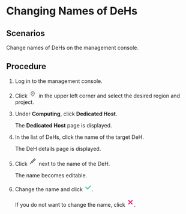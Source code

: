 # Changing Names of DeHs<a name="EN-US_TOPIC_0046799533"></a>

## Scenarios<a name="section3231056202810"></a>

Change names of DeHs on the management console.

## Procedure<a name="section537104621190"></a>

1.  Log in to the management console.
2.  Click  ![](figures/icon-region.png)  in the upper left corner and select the desired region and project.
3.  Under  **Computing**, click  **Dedicated Host**.

    The  **Dedicated Host**  page is displayed.

4.  In the list of DeHs, click the name of the target DeH.

    The DeH details page is displayed.

5.  Click  ![](figures/icon-penned.png)  next to the name of the DeH.

    The name becomes editable.

6.  Change the name and click  ![](figures/icon-check.png).

    If you do not want to change the name, click  ![](figures/icon-wrong.png).


